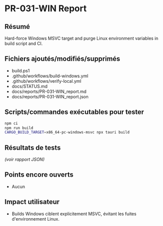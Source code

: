 # PR-031-WIN Report

## Résumé
Hard-force Windows MSVC target and purge Linux environment variables in build script and CI.

## Fichiers ajoutés/modifiés/supprimés
- build.ps1
- .github/workflows/build-windows.yml
- .github/workflows/verify-local.yml
- docs/STATUS.md
- docs/reports/PR-031-WIN_report.md
- docs/reports/PR-031-WIN_report.json

## Scripts/commandes exécutables pour tester
```bash
npm ci
npm run build
CARGO_BUILD_TARGET=x86_64-pc-windows-msvc npx tauri build
```

## Résultats de tests
*(voir rapport JSON)*

## Points encore ouverts
- Aucun

## Impact utilisateur
- Builds Windows ciblent explicitement MSVC, évitant les fuites d'environnement Linux.
